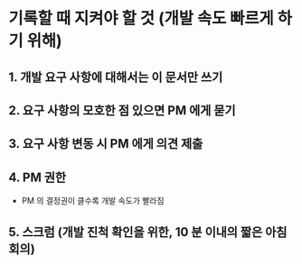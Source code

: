 # 기록할 때 지켜야 할 것 (개발 속도 빠르게 하기 위해)

## 1. 개발 요구 사항에 대해서는 이 문서만 쓰기

## 2. 요구 사항의 모호한 점 있으면 PM 에게 묻기

## 3. 요구 사항 변동 시 PM 에게 의견 제출

## 4. PM 권한
- PM 의 결정권이 클수록 개발 속도가 빨라짐

## 5. 스크럼 (개발 진척 확인을 위한, 10 분 이내의 짧은 아침 회의)